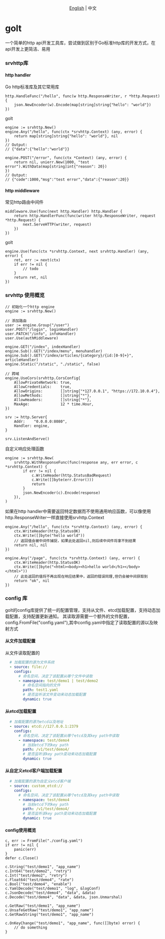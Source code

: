 <p align="center">
    <br> <a href="README.md">English</a> | 中文
</p>

# golt
一个简单的http api开发工具库，尝试做到区别于Go标准http库的开发方式，在api开发上更简洁、易用

### srvhttp库
#### http handler
Go http标准库及其它常用库
```
http.HandleFunc("/hello", func(w http.ResponseWriter, r *http.Request) {
    json.NewEncoder(w).Encode(map[string]string{"hello": "world"})
})
```
golt
```
engine := srvhttp.New()
engine.Any("/hello", func(ctx *srvhttp.Context) (any, error) {
    return map[string]string{"hello": "world"}, nil
})
// Output:
// {"data":{"hello":"world"}}

engine.POST("/error", func(ctx *Context) (any, error) {
    return nil, unierr.New(1000, "test error").WithData(map[string]int{"reason": 20})
})
// Output:
// {"code":1000,"msg":"test error","data":{"reason":20}}
```
#### http middleware
常见http路由中间件
```
middleware.Use(func(next http.Handler) http.Handler {
    return http.HandlerFunc(func(writer http.ResponseWriter, request *http.Request) {
        next.ServeHTTP(writer, request)
    })
})
```
golt
```
engine.Use(func(ctx *srvhttp.Context, next srvhttp.Handler) (any, error) {
    ret, err := next(ctx)
    if err != nil {
        // todo
    }
    return ret, nil
})
```

### srvhttp 使用概览
```
// 初始化一个http engine
engine := srvhttp.New()

// 添加路由
user := engine.Group("/user")
user.POST("/login", loginHandler)
user.PATCH("/info", infoHandler)
user.Use(authMiddleware)

engine.GET("/index", indexHandler)
engine.Sub().GET("/index/menu", menuhandler)
engine.Sub().GET("/index/articles/{category}/{id:[0-9]+}", articleHandler)
engine.Static("/static", "./static", false)

// 跨域
engine.UseCors(srvhttp.CorsConfig{
    AllowPrivateNetwork: true,
    AllowCredentials:    true,
    AllowOrigins:        []string{"*127.0.0.1", "https://172.10.0.4"},
    AllowMethods:        []string{"*"},
    AllowHeaders:        []string{"*"},
    MaxAge:              12 * time.Hour,
})

srv := http.Server{
    Addr:    "0.0.0.0:8080",
    Handler: engine,
}

srv.ListenAndServe()
```

自定义响应处理函数
```
engine := srvhttp.New(
    srvhttp.WithResponseFunc(func(response any, err error, c *srvhttp.Context) {
        if err != nil {
            c.WriteHeader(http.StatusBadRequest)
            c.Write([]byte(err.Error()))
            return
        }
        json.NewEncoder(c).Encode(response)
    }),
)
```

如果在http handler中需要返回特定数据而不使用通用响应函数，可以像使用http.ResponseWriter一样直接使用srvhttp.Context
```
engine.Any("/hello", func(ctx *srvhttp.Context) (any, error) {
    ctx.WriteHeader(http.StatusOK)
    ctx.Write([]byte("hello world"))
    // 返回值会被中间件捕捉，如果此处返回nil,则后续中间件将拿不到结果
    return nil, nil
})

engine.Any("/page", func(ctx *srvhttp.Context) (any, error) {
    ctx.WriteHeader(http.StatusOK)
    ctx.Write([]byte("<html><body><h1>hello world</h1></body></html>"))
    // 此处返回的值将不再出现在响应结果中，返回的错误同理,但仍会被中间获取到
    return "ok", nil
})
```

### config 库
golt的config库提供了统一的配置管理，支持从文件、etcd加载配置，支持动态加载配置，支持配置更新通知。
其读取源需要一个额外的文件配置，config.FromFile("config.yaml"),其中config.yaml中指定了读取配置的源以及映射方式

#### 从文件加载配置
从文件读取配置的
```yaml
  # 加载配置的源为文件系统
  - source: file://
    configs:
      # 命名空间，决定了该配置从哪个文件中读取
      - namespace: test/demo1 | test/demo2
        # 命名空间指向的文件
        path: test1.yaml
        # 是否监听该文件变动来动态加载配置
        dynamic: true
```
#### 从etcd加载配置
```yaml
  # 加载配置的源为etcd以及地址
  - source: etcd://127.0.0.1:2379
    configs:
      # 命名空间，决定了该配置从哪个etcd及其key path中读取
      - namespace: test/demo4
        # 当前etcd下的key path
        path: /v1/test/demo4/
        # 是否监听该key path变动来动态加载配置
        dynamic: true
```
#### 从自定义etcd客户端加载配置
```yaml
  # 加载配置的源为自定义etcd客户端
  - source: custom_etcd://
    configs:
      # 命名空间，决定了该配置从哪个etcd及其key path中读取
      - namespace: test/demo4
        # 当前etcd下的key path
        path: /v1/test/demo4/
        # 是否监听该key path变动来动态加载配置
        dynamic: true
```
#### config使用概览
```
c, err := FromFile("./config.yaml") 
if err != nil {
    panic(err)
}
defer c.Close()

c.String("test/demo1", "app_name")
c.Int64("test/demo2", "retry")
c.Int("test/demo2", "retry")
c.Float64("test/demo4", "rate")
c.Bool("test/demo4", "enable")
c.YamlDecode("test/demo1", "log", &logConf)
c.JsonDecode("test/demo4", "data", &data)
c.Decode("test/demo4", "data", &data, json.Unmarshal)

c.GetRaw("test/demo1", "app_name")
c.UnsafeGetRaw("test/demo1", "app_name")
c.GetRawString("test/demo1", "app_name")

c.OnKeyChange("test/demo1", "app_name", func([]byte) error) {
    // do something
}
```
